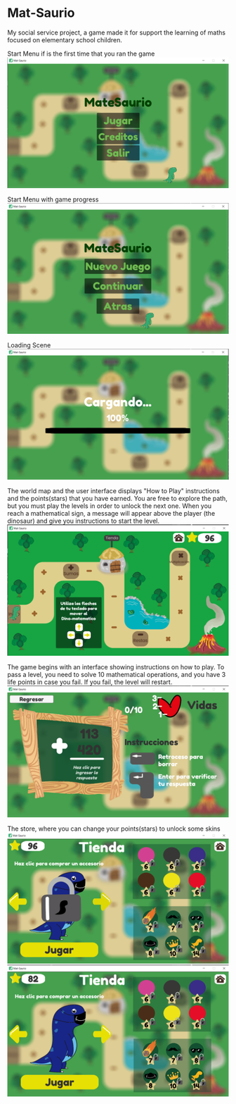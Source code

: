 # Mat-Saurio
My social service project, a game made it for support the learning of maths focused on elementary school children.


Start Menu if is the first time that you ran the game
![Start menu](Previews/1.png)

Start Menu with game progress
![Game progress](Previews/2.png)

Loading Scene
![Loading scene](Previews/3.png)

The world map and the user interface displays "How to Play" instructions and the points(stars) that you have earned. You are free to explore the path, but you must play the levels in order to unlock the next one. When you reach a mathematical sign, a message will appear above the player (the dinosaur) and give you instructions to start the level.
![World map](Previews/4.png)

The game begins with an interface showing instructions on how to play. To pass a level, you need to solve 10 mathematical operations, and you have 3 life points in case you fail. If you fail, the level will restart.
![Game](Previews/5.png)

The store, where you can change your points(stars) to unlock some skins
![Store](Previews/6.png)
![Store](Previews/7.png)
